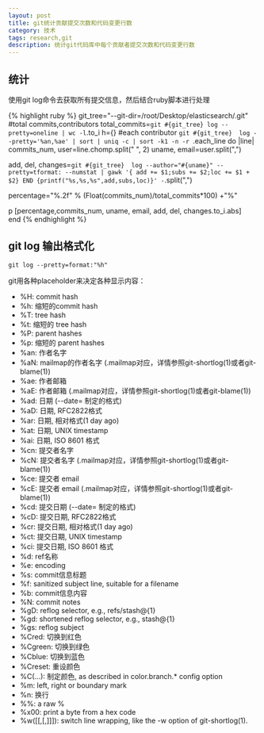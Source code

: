```yaml
---
layout: post
title: git统计贡献提交次数和代码变更行数
category: 技术
tags: research,git
description: 统计git代码库中每个贡献者提交次数和代码变更行数
---
```

## 统计
使用git log命令去获取所有提交信息，然后结合ruby脚本进行处理

{% highlight ruby %}
git_tree="--git-dir=/root/Desktop/elasticsearch/.git"
#total commits,contributors
total_commits=`git #{git_tree} log --pretty=oneline | wc -l`.to_i
h={}
#each contributor
`git #{git_tree}  log --pretty='%an,%ae' | sort | uniq -c | sort -k1 -n -r `.each_line do |line|
  commits_num, user=line.chomp.split(" ", 2)
  uname, email=user.split(",")

  add, del, changes=`git #{git_tree}  log --author="#{uname}" --pretty=tformat: --numstat |
 gawk '{ add += $1;subs += $2;loc += $1 + $2} END {printf("%s,%s,%s",add,subs,loc)}' -`.split(",")

  percentage="%.2f" % (Float(commits_num)/total_commits*100) +"%"

  p [percentage,commits_num, uname, email, add, del, changes.to_i.abs]	
end
{% endhighlight %}

## git log 输出格式化
	git log --pretty=format:"%h" 
git用各种placeholder来决定各种显示内容： 

- %H: commit hash
- %h: 缩短的commit hash
- %T: tree hash
- %t: 缩短的 tree hash
- %P: parent hashes
- %p: 缩短的 parent hashes
- %an: 作者名字
- %aN: mailmap的作者名字 (.mailmap对应，详情参照git-shortlog(1)或者git-blame(1))
- %ae: 作者邮箱
- %aE: 作者邮箱 (.mailmap对应，详情参照git-shortlog(1)或者git-blame(1))
- %ad: 日期 (--date= 制定的格式)
- %aD: 日期, RFC2822格式
- %ar: 日期, 相对格式(1 day ago)
- %at: 日期, UNIX timestamp
- %ai: 日期, ISO 8601 格式
- %cn: 提交者名字
- %cN: 提交者名字 (.mailmap对应，详情参照git-shortlog(1)或者git-blame(1))
- %ce: 提交者 email
- %cE: 提交者 email (.mailmap对应，详情参照git-shortlog(1)或者git-blame(1))
- %cd: 提交日期 (--date= 制定的格式)
- %cD: 提交日期, RFC2822格式
- %cr: 提交日期, 相对格式(1 day ago)
- %ct: 提交日期, UNIX timestamp
- %ci: 提交日期, ISO 8601 格式
- %d: ref名称
- %e: encoding
- %s: commit信息标题
- %f: sanitized subject line, suitable for a filename
- %b: commit信息内容
- %N: commit notes
- %gD: reflog selector, e.g., refs/stash@{1}
- %gd: shortened reflog selector, e.g., stash@{1}
- %gs: reflog subject
- %Cred: 切换到红色
- %Cgreen: 切换到绿色
- %Cblue: 切换到蓝色
- %Creset: 重设颜色
- %C(...): 制定颜色, as described in color.branch.* config option
- %m: left, right or boundary mark
- %n: 换行
- %%: a raw %
- %x00: print a byte from a hex code
- %w([[,[,]]]): switch line wrapping, like the -w option of git-shortlog(1).